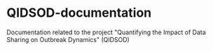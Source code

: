 # QIDSOD-documentation
Documentation related to the project "Quantifying the Impact of Data Sharing on Outbreak Dynamics" (QIDSOD)
